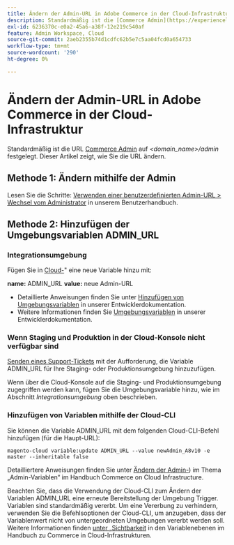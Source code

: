 ```yaml
---
title: Ändern der Admin-URL in Adobe Commerce in der Cloud-Infrastruktur
description: Standardmäßig ist die [Commerce Admin](https://experienceleague.adobe.com/en/docs/commerce-admin/start/admin/admin)-URL auf *&lt;domain\_name&gt;/admin* festgelegt. Dieser Artikel zeigt, wie Sie die URL ändern.
exl-id: 6236370c-e0a2-45a6-a38f-12e219c540af
feature: Admin Workspace, Cloud
source-git-commit: 2aeb2355b74d1cdfc62b5e7c5aa04fcd0a654733
workflow-type: tm+mt
source-wordcount: '290'
ht-degree: 0%

---
```


# Ändern der Admin-URL in Adobe Commerce in der Cloud-Infrastruktur

Standardmäßig ist die URL [Commerce Admin](https://experienceleague.adobe.com/docs/commerce-admin/start/admin/admin.html) auf *&lt;domain\_name>/admin* festgelegt. Dieser Artikel zeigt, wie Sie die URL ändern.

## Methode 1: Ändern mithilfe der Admin

Lesen Sie die Schritte: [Verwenden einer benutzerdefinierten Admin-URL > Wechsel vom Administrator](https://experienceleague.adobe.com/docs/commerce-admin/stores-sales/site-store/store-urls.html#use-a-custom-admin-url) in unserem Benutzerhandbuch.

## Methode 2: Hinzufügen der Umgebungsvariablen ADMIN\_URL

### Integrationsumgebung

Fügen Sie in [Cloud-](https://experienceleague.adobe.com/docs/commerce-cloud-service/user-guide/project/overview.html)&quot; eine neue Variable hinzu mit:

**name:** ADMIN\_URL **value:** neue Admin-URL

* Detaillierte Anweisungen finden Sie unter [Hinzufügen von Umgebungsvariablen](https://experienceleague.adobe.com/docs/commerce-cloud-service/user-guide/project/overview.html#configure-environment) in unserer Entwicklerdokumentation.
* Weitere Informationen finden Sie [Umgebungsvariablen](https://experienceleague.adobe.com/docs/commerce-cloud-service/user-guide/configure/env/stage/variables-admin.html) in unserer Entwicklerdokumentation.

### Wenn Staging und Produktion in der Cloud-Konsole nicht verfügbar sind

[Senden eines Support-Tickets](/help/help-center-guide/help-center/magento-help-center-user-guide.md#submit-ticket) mit der Aufforderung, die Variable ADMIN\_URL für Ihre Staging- oder Produktionsumgebung hinzuzufügen.

Wenn über die Cloud-Konsole auf die Staging- und Produktionsumgebung zugegriffen werden kann, fügen Sie die Umgebungsvariable hinzu, wie im Abschnitt *Integrationsumgebung* oben beschrieben.

### Hinzufügen von Variablen mithilfe der Cloud-CLI

Sie können die Variable ADMIN\_URL mit dem folgenden Cloud-CLI-Befehl hinzufügen (für die Haupt-URL):

`magento-cloud variable:update ADMIN_URL --value newAdmin_A8v10 -e master --inheritable false`

Detailliertere Anweisungen finden Sie unter [Ändern der Admin-](https://experienceleague.adobe.com/docs/commerce-cloud-service/user-guide/configure/env/stage/variables-admin.html?lang=en#change-the-admin-url)) im Thema „Admin-Variablen“ im Handbuch Commerce on Cloud Infrastructure.

Beachten Sie, dass die Verwendung der Cloud-CLI zum Ändern der Variablen ADMIN\_URL eine erneute Bereitstellung der Umgebung Trigger. Variablen sind standardmäßig vererbt. Um eine Vererbung zu verhindern, verwenden Sie die Befehlsoptionen der Cloud-CLI, um anzugeben, dass der Variablenwert nicht von untergeordneten Umgebungen vererbt werden soll. Weitere Informationen finden [ unter „Sichtbarkeit](https://experienceleague.adobe.com/docs/commerce-cloud-service/user-guide/configure/env/variable-levels.html#visibility) in den Variablenebenen im Handbuch zu Commerce in Cloud-Infrastrukturen.
